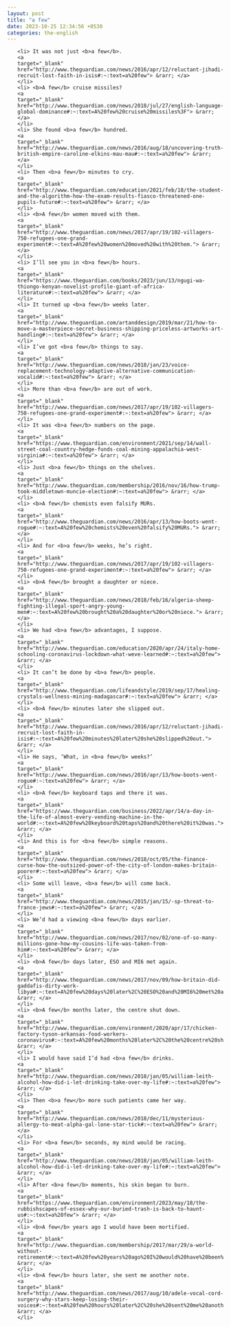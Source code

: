 ```yaml
---
layout: post
title: "a few"
date: 2023-10-25 12:34:56 +0530
categories: the-english
---
```

<ol>

    <li> It was not just <b>a few</b>.
    <a 
    target="_blank" 
    href="http://www.theguardian.com/news/2016/apr/12/reluctant-jihadi-recruit-lost-faith-in-isis#:~:text=a%20few"> &rarr; </a>
    </li>
    <li> <b>A few</b> cruise missiles?
    <a 
    target="_blank" 
    href="http://www.theguardian.com/news/2018/jul/27/english-language-global-dominance#:~:text=A%20few%20cruise%20missiles%3F"> &rarr; </a>
    </li>
    <li> She found <b>a few</b> hundred.
    <a 
    target="_blank" 
    href="http://www.theguardian.com/news/2016/aug/18/uncovering-truth-british-empire-caroline-elkins-mau-mau#:~:text=a%20few"> &rarr; </a>
    </li>
    <li> Then <b>a few</b> minutes to cry.
    <a 
    target="_blank" 
    href="http://www.theguardian.com/education/2021/feb/18/the-student-and-the-algorithm-how-the-exam-results-fiasco-threatened-one-pupils-future#:~:text=a%20few"> &rarr; </a>
    </li>
    <li> <b>A few</b> women moved with them.
    <a 
    target="_blank" 
    href="http://www.theguardian.com/news/2017/apr/19/102-villagers-750-refugees-one-grand-experiment#:~:text=A%20few%20women%20moved%20with%20them."> &rarr; </a>
    </li>
    <li> I’ll see you in <b>a few</b> hours.
    <a 
    target="_blank" 
    href="https://www.theguardian.com/books/2023/jun/13/ngugi-wa-thiongo-kenyan-novelist-profile-giant-of-africa-literature#:~:text=a%20few"> &rarr; </a>
    </li>
    <li> It turned up <b>a few</b> weeks later.
    <a 
    target="_blank" 
    href="http://www.theguardian.com/artanddesign/2019/mar/21/how-to-move-a-masterpiece-secret-business-shipping-priceless-artworks-art-handling#:~:text=a%20few"> &rarr; </a>
    </li>
    <li> I’ve got <b>a few</b> things to say.
    <a 
    target="_blank" 
    href="http://www.theguardian.com/news/2018/jan/23/voice-replacement-technology-adaptive-alternative-communication-vocalid#:~:text=a%20few"> &rarr; </a>
    </li>
    <li> More than <b>a few</b> are out of work.
    <a 
    target="_blank" 
    href="http://www.theguardian.com/news/2017/apr/19/102-villagers-750-refugees-one-grand-experiment#:~:text=a%20few"> &rarr; </a>
    </li>
    <li> It was <b>a few</b> numbers on the page.
    <a 
    target="_blank" 
    href="https://www.theguardian.com/environment/2021/sep/14/wall-street-coal-country-hedge-funds-coal-mining-appalachia-west-virginia#:~:text=a%20few"> &rarr; </a>
    </li>
    <li> Just <b>a few</b> things on the shelves.
    <a 
    target="_blank" 
    href="http://www.theguardian.com/membership/2016/nov/16/how-trump-took-middletown-muncie-election#:~:text=a%20few"> &rarr; </a>
    </li>
    <li> <b>A few</b> chemists even falsify MURs.
    <a 
    target="_blank" 
    href="http://www.theguardian.com/news/2016/apr/13/how-boots-went-rogue#:~:text=A%20few%20chemists%20even%20falsify%20MURs."> &rarr; </a>
    </li>
    <li> And for <b>a few</b> weeks, he’s right.
    <a 
    target="_blank" 
    href="http://www.theguardian.com/news/2017/apr/19/102-villagers-750-refugees-one-grand-experiment#:~:text=a%20few"> &rarr; </a>
    </li>
    <li> <b>A few</b> brought a daughter or niece.
    <a 
    target="_blank" 
    href="http://www.theguardian.com/news/2018/feb/16/algeria-sheep-fighting-illegal-sport-angry-young-men#:~:text=A%20few%20brought%20a%20daughter%20or%20niece."> &rarr; </a>
    </li>
    <li> We had <b>a few</b> advantages, I suppose.
    <a 
    target="_blank" 
    href="http://www.theguardian.com/education/2020/apr/24/italy-home-schooling-coronavirus-lockdown-what-weve-learned#:~:text=a%20few"> &rarr; </a>
    </li>
    <li> It can’t be done by <b>a few</b> people.
    <a 
    target="_blank" 
    href="http://www.theguardian.com/lifeandstyle/2019/sep/17/healing-crystals-wellness-mining-madagascar#:~:text=a%20few"> &rarr; </a>
    </li>
    <li> <b>A few</b> minutes later she slipped out.
    <a 
    target="_blank" 
    href="http://www.theguardian.com/news/2016/apr/12/reluctant-jihadi-recruit-lost-faith-in-isis#:~:text=A%20few%20minutes%20later%20she%20slipped%20out."> &rarr; </a>
    </li>
    <li> He says, ‘What, in <b>a few</b> weeks?’
    <a 
    target="_blank" 
    href="http://www.theguardian.com/news/2016/apr/13/how-boots-went-rogue#:~:text=a%20few"> &rarr; </a>
    </li>
    <li> <b>A few</b> keyboard taps and there it was.
    <a 
    target="_blank" 
    href="https://www.theguardian.com/business/2022/apr/14/a-day-in-the-life-of-almost-every-vending-machine-in-the-world#:~:text=A%20few%20keyboard%20taps%20and%20there%20it%20was."> &rarr; </a>
    </li>
    <li> And this is for <b>a few</b> simple reasons.
    <a 
    target="_blank" 
    href="http://www.theguardian.com/news/2018/oct/05/the-finance-curse-how-the-outsized-power-of-the-city-of-london-makes-britain-poorer#:~:text=a%20few"> &rarr; </a>
    </li>
    <li> Some will leave, <b>a few</b> will come back.
    <a 
    target="_blank" 
    href="http://www.theguardian.com/news/2015/jan/15/-sp-threat-to-france-jews#:~:text=a%20few"> &rarr; </a>
    </li>
    <li> We’d had a viewing <b>a few</b> days earlier.
    <a 
    target="_blank" 
    href="http://www.theguardian.com/news/2017/nov/02/one-of-so-many-millions-gone-how-my-cousins-life-was-taken-from-him#:~:text=a%20few"> &rarr; </a>
    </li>
    <li> <b>A few</b> days later, ESO and MI6 met again.
    <a 
    target="_blank" 
    href="http://www.theguardian.com/news/2017/nov/09/how-britain-did-gaddafis-dirty-work-libya#:~:text=A%20few%20days%20later%2C%20ESO%20and%20MI6%20met%20again."> &rarr; </a>
    </li>
    <li> <b>A few</b> months later, the centre shut down.
    <a 
    target="_blank" 
    href="http://www.theguardian.com/environment/2020/apr/17/chicken-factory-tyson-arkansas-food-workers-coronavirus#:~:text=A%20few%20months%20later%2C%20the%20centre%20shut%20down."> &rarr; </a>
    </li>
    <li> I would have said I’d had <b>a few</b> drinks.
    <a 
    target="_blank" 
    href="http://www.theguardian.com/news/2018/jan/05/william-leith-alcohol-how-did-i-let-drinking-take-over-my-life#:~:text=a%20few"> &rarr; </a>
    </li>
    <li> Then <b>a few</b> more such patients came her way.
    <a 
    target="_blank" 
    href="http://www.theguardian.com/news/2018/dec/11/mysterious-allergy-to-meat-alpha-gal-lone-star-tick#:~:text=a%20few"> &rarr; </a>
    </li>
    <li> For <b>a few</b> seconds, my mind would be racing.
    <a 
    target="_blank" 
    href="http://www.theguardian.com/news/2018/jan/05/william-leith-alcohol-how-did-i-let-drinking-take-over-my-life#:~:text=a%20few"> &rarr; </a>
    </li>
    <li> After <b>a few</b> moments, his skin began to burn.
    <a 
    target="_blank" 
    href="https://www.theguardian.com/environment/2023/may/18/the-rubbishscapes-of-essex-why-our-buried-trash-is-back-to-haunt-us#:~:text=a%20few"> &rarr; </a>
    </li>
    <li> <b>A few</b> years ago I would have been mortified.
    <a 
    target="_blank" 
    href="http://www.theguardian.com/membership/2017/mar/29/a-world-without-retirement#:~:text=A%20few%20years%20ago%20I%20would%20have%20been%20mortified."> &rarr; </a>
    </li>
    <li> <b>A few</b> hours later, she sent me another note.
    <a 
    target="_blank" 
    href="http://www.theguardian.com/news/2017/aug/10/adele-vocal-cord-surgery-why-stars-keep-losing-their-voices#:~:text=A%20few%20hours%20later%2C%20she%20sent%20me%20another%20note."> &rarr; </a>
    </li>